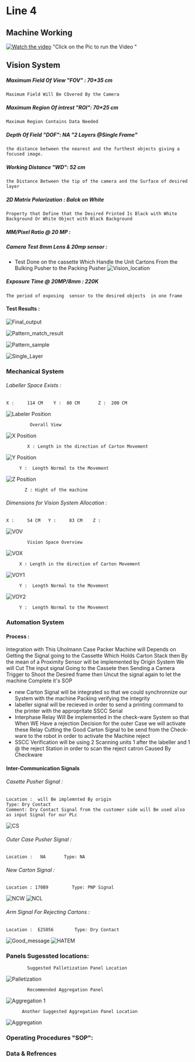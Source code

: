 # Line 4 
## Machine Working 
[![Watch the video](https://img.youtube.com/vi/tlB6b9seMoY/maxresdefault.jpg)](https://youtu.be/tlB6b9seMoY)
        "Click on the Pic to run the Video "
## Vision System 

##### Maximum Field Of View "FOV" : 70*35 cm
    Maximum Field Will Be COvered By the Camera 
##### Maximum Region Of intrest "ROI": 70*25 cm
    Maximum Region Contains Data Needed 
##### Depth Of Field "DOF": NA "2 Layers @Single Frame"
    the distance between the nearest and the furthest objects giving a focused image.
##### Working Distance "WD": 52 cm
    the Distance Between the tip of the camera and the Surface of desired layer 
##### 2D Matrix Polarization : Balck on White 
    Property that Define that the Desired Printed Is Black with White Background Or White Object with Black Background

##### MM/Pixel Ratio @ 20 MP :

##### Camera Test 8mm Lens & 20mp sensor :
- Test Done on  the cassette Which Handle the Unit Cartons From the Bulking Pusher to the Packing Pusher 
![Vision_location](/IMG/L4/VIALLC1.png)
##### Exposure Time  @ 20MP/8mm : 220K
    The period of exposing  sensor to the desired objects  in one frame 

#### Test Results :
![Final_output](/IMG/L4/FI_1layer_52cm_220K_8mm_20MP.png)

![Pattern_match_result](/IMG/L4/pattern_Results.PNG)

![Pattern_sample](/IMG/L4/Paterrn.matching.test.sample.png)

![Single_Layer](/IMG/L4/Single_layer.png)


### Mechanical System 

###### Labeller Space Exists :  
    X :     114 CM    Y :  80 CM       Z :  200 CM  

![Labeler Position](/IMG/L4/Labeller_space.jpg "Overall View ")
             
             Overall View 

![X Position](/IMG/L4/X.jpg "X : Length in the direction of Carton Movement")
            
            X : Length in the direction of Carton Movement

![Y Position](/IMG/L4/Y.jpg "Y :  Length Normal to the Movement ")

         Y :  Length Normal to the Movement 

![Z Position](/IMG/L4/Z.jpg "Z : Hight of the machine")

           Z : Hight of the machine 
###### Dimensions for Vision System Allocation  :  
    X :     54 CM   Y :     83 CM    Z : 
![VOV](/IMG/L4/VOV.jpg "Vision Overview") 

            Vision Space Overview
![VOX](/IMG/L4/VX.jpg "X Dimension")

         X : Length in the direction of Carton Movement
![VOY1](/IMG/L4/VY1.jpg "Y Dimension")

         Y :  Length Normal to the Movement 

![VOY2](/IMG/L4/VY2.jpg "Y Dimension")

         Y :  Length Normal to the Movement 

   
### Automation System
#### Process :
 Integration with This Uholmann Case Packer Machine will Depends on Getting the Signal going to the Cassette Which Holds Carton Stack then By the mean of a Proximity Sensor will be implemented by Origin System We will Cut The input signal Going to the Cassete then Sending a Camera Trigger to Shoot the Desired frame then Uncut the signal again to let the machine Complete it's SOP 
 * new Carton Signal will be integrated  so that we could synchronnize our System with the machine Packing  verifying the integrity  
 * labeller signal will be recieved in order to send a printing command to the printer with the appropritate SSCC Serial 
 * Interphase Relay Will Be implemented in the check-ware System so that When WE Have a rejection Decision for the outer Case we will activate these Relay Cutting the Good Carton Signal to be send from the Check-ware to the robot in order to activate the Machine reject
 * SSCC Verification will be using 2 Scanning units 1 after the labeller and 1 @ the reject Station in order to scan the reject catron Caused By Checkware 
 

#### Inter-Communication Signals 
###### Casette Pusher Signal :
    Location :  will Be implemnted By origin          
    Type: Dry Contact    
    Comment: Dry Contact Signal from the customer side will Be used also as input Signal for our PLc 
   ![CS](/IMG/L4/Cs.jpg "CAsset Signal") 

###### Outer Case Pusher Signal :
    Location :   NA       Type: NA
###### New Carton Signal :
    Location : 170B9         Type: PNP Signal
![NCW](/IMG/L4/NC.jpg "New Carton Wiring")
![NCL](/IMG/L4/NCL.jpg "New Carton Wiring")

###### Arm Signal For Rejecting Cartons :
    Location :  E25056        Type: Dry Contact
![Good_message](/IMG/L4/GMS.jpg)
![HATEM](/IMG/L4/HTM.jpg)


### Panels Sugessted locations:
            Suggested Palletization Panel Location
![Palletization](/IMG/PL/L4/PLP.jpg "Suggested Palletization Panel Location")

            Recommended Aggregation Panel 
![Aggregation 1](/IMG/PL/L4/AGP2.jpg "Recommended Aggregation Panel Location")      

          Another Suggested Aggregation Panel Location
![Aggregation](/IMG/PL/L4/AGP.jpg "Suggested Aggregation Panel Location")



### Operating Procedures "SOP":


### Data & Refrences 
